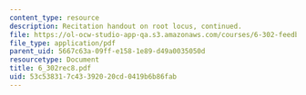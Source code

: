 ```yaml
---
content_type: resource
description: Recitation handout on root locus, continued.
file: https://ol-ocw-studio-app-qa.s3.amazonaws.com/courses/6-302-feedback-systems-spring-2007/53c538317c43392020cd0419b6b86fab_6_302rec8.pdf
file_type: application/pdf
parent_uid: 5667c63a-09ff-e158-1e89-d49a0035050d
resourcetype: Document
title: 6_302rec8.pdf
uid: 53c53831-7c43-3920-20cd-0419b6b86fab
---
```

